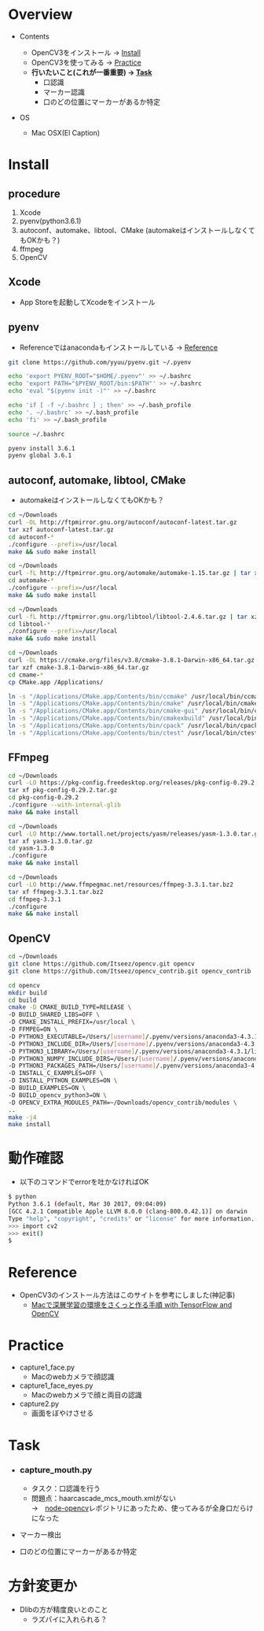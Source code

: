 # Overview
- Contents
    - OpenCV3をインストール → [Install](#install)
    - OpenCV3を使ってみる → [Practice](#practice)
    - **行いたいこと(これが一番重要) → [Task](#task)**
        - 口認識
        - マーカー認識
        - 口のどの位置にマーカーがあるか特定

- OS
    - Mac OSX(El Caption)

# Install
## procedure
1. Xcode
2. pyenv(python3.6.1)
3. autoconf、automake、libtool、CMake (automakeはインストールしなくてもOKかも？)
4. ffmpeg
5. OpenCV

## Xcode
- App Storeを起動してXcodeをインストール
## pyenv
- Referenceではanacondaもインストールしている → [Reference](#reference)

```sh
git clone https://github.com/yyuu/pyenv.git ~/.pyenv

echo 'export PYENV_ROOT="$HOME/.pyenv"' >> ~/.bashrc
echo 'export PATH="$PYENV_ROOT/bin:$PATH"' >> ~/.bashrc
echo 'eval "$(pyenv init -)"' >> ~/.bashrc

echo 'if [ -f ~/.bashrc ] ; then' >> ~/.bash_profile
echo '. ~/.bashrc' >> ~/.bash_profile
echo 'fi' >> ~/.bash_profile

source ~/.bashrc

pyenv install 3.6.1
pyenv global 3.6.1
```
## autoconf, automake, libtool, CMake
- automakeはインストールしなくてもOKかも？
```sh
cd ~/Downloads
curl -OL http://ftpmirror.gnu.org/autoconf/autoconf-latest.tar.gz
tar xzf autoconf-latest.tar.gz
cd autoconf-*
./configure --prefix=/usr/local
make && sudo make install

cd ~/Downloads
curl -fL http://ftpmirror.gnu.org/automake/automake-1.15.tar.gz | tar xzf -
cd automake-*
./configure --prefix=/usr/local
make && sudo make install

cd ~/Downloads
curl -fL http://ftpmirror.gnu.org/libtool/libtool-2.4.6.tar.gz | tar xzf -
cd libtool-*
./configure --prefix=/usr/local
make && sudo make install

cd ~/Downloads
curl -OL https://cmake.org/files/v3.8/cmake-3.8.1-Darwin-x86_64.tar.gz
tar xzf cmake-3.8.1-Darwin-x86_64.tar.gz
cd cmame-*
cp CMake.app /Applications/

ln -s "/Applications/CMake.app/Contents/bin/ccmake" /usr/local/bin/ccmake
ln -s "/Applications/CMake.app/Contents/bin/cmake" /usr/local/bin/cmake
ln -s "/Applications/CMake.app/Contents/bin/cmake-gui" /usr/local/bin/cmake-gui
ln -s "/Applications/CMake.app/Contents/bin/cmakexbuild" /usr/local/bin/cmakexbuild
ln -s "/Applications/CMake.app/Contents/bin/cpack" /usr/local/bin/cpack
ln -s "/Applications/CMake.app/Contents/bin/ctest" /usr/local/bin/ctest
```
## FFmpeg
```sh
cd ~/Downloads
curl -LO https://pkg-config.freedesktop.org/releases/pkg-config-0.29.2.tar.gz
tar xf pkg-config-0.29.2.tar.gz
cd pkg-config-0.29.2
./configure --with-internal-glib
make && make install

cd ~/Downloads
curl -LO http://www.tortall.net/projects/yasm/releases/yasm-1.3.0.tar.gz
tar xf yasm-1.3.0.tar.gz
cd yasm-1.3.0
./configure
make && make install

cd ~/Downloads
curl -LO http://www.ffmpegmac.net/resources/ffmpeg-3.3.1.tar.bz2
tar xf ffmpeg-3.3.1.tar.bz2
cd ffmpeg-3.3.1
./configure
make && make install
```

## OpenCV
```sh
cd ~/Downloads
git clone https://github.com/Itseez/opencv.git opencv
git clone https://github.com/Itseez/opencv_contrib.git opencv_contrib

cd opencv
mkdir build
cd build
cmake -D CMAKE_BUILD_TYPE=RELEASE \
-D BUILD_SHARED_LIBS=OFF \
-D CMAKE_INSTALL_PREFIX=/usr/local \
-D FFMPEG=ON \
-D PYTHON3_EXECUTABLE=/Users/[username]/.pyenv/versions/anaconda3-4.3.1/bin/python \
-D PYTHON3_INCLUDE_DIR=/Users/[username]/.pyenv/versions/anaconda3-4.3.1/include/python3.6m \
-D PYTHON3_LIBRARY=/Users/[username]/.pyenv/versions/anaconda3-4.3.1/lib/libpython3.6m.dylib \
-D PYTHON3_NUMPY_INCLUDE_DIRS=/Users/[username]/.pyenv/versions/anaconda3-4.3.1/lib/python3.6/site-packages/numpy/core/include \
-D PYTHON3_PACKAGES_PATH=/Users/[username]/.pyenv/versions/anaconda3-4.3.1/lib/python3.6/site-packages \
-D INSTALL_C_EXAMPLES=OFF \
-D INSTALL_PYTHON_EXAMPLES=ON \
-D BUILD_EXAMPLES=ON \
-D BUILD_opencv_python3=ON \
-D OPENCV_EXTRA_MODULES_PATH=~/Downloads/opencv_contrib/modules \
..
make -j4
make install
```

# 動作確認
- 以下のコマンドでerrorを吐かなければOK
```sh
$ python
Python 3.6.1 (default, Mar 30 2017, 09:04:09) 
[GCC 4.2.1 Compatible Apple LLVM 8.0.0 (clang-800.0.42.1)] on darwin
Type "help", "copyright", "credits" or "license" for more information.
>>> import cv2
>>> exit()
$ 
```

# Reference
- OpenCV3のインストール方法はこのサイトを参考にしました(神記事)
    - [Macで深層学習の環境をさくっと作る手順 with TensorFlow and OpenCV](https://qiita.com/mix_dvd/items/b49651cf1181a986506c)<br>
    
# Practice
- capture1_face.py
    - Macのwebカメラで顔認識
- capture1_face_eyes.py
    - Macのwebカメラで顔と両目の認識
- capture2.py
    - 画面をぼやけさせる

# Task
- ### capture_mouth.py
    - タスク：口認識を行う
    - 問題点：haarcascade_mcs_mouth.xmlがない<br>
    →　[node-opencv](https://github.com/peterbraden/node-opencv)レポジトリにあったため、使ってみるが全身口だらけになった

- マーカー検出

- 口のどの位置にマーカーがあるか特定

# 方針変更か
- Dlibの方が精度良いとのこと
    - ラズパイに入れられる？